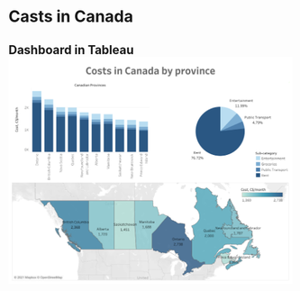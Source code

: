 # Casts in Canada

## Dashboard in Tableau ![Link](https://github.com/uzhegovaelena/tableau-costs-in-canada/blob/main/Costs%20in%20Canada%20(Png).png)

